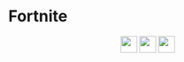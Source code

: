# Fortnite

<p align="center">
<a href="https://heroku.com/deploy?template=https://github.com/Mohamed-Warsame/Lazy"><img height="30px" src="https://raw.githubusercontent.com/darrylburke/heltic_arduino_wifi_Device_Ghoster_LCD/main/deploy/heroku2.svg"><img></a>
<a href="https://repl.it/github/FogNetwork/Tsunami"><img height="30px" src="https://raw.githubusercontent.com/FogNetwork/Tsunami/main/deploy/replit2.svg"><img></a>
<a href="https://glitch.com/edit/#!/import/github/FogNetwork/Tsunami"><img height="30px" src="https://raw.githubusercontent.com/FogNetwork/Tsunami/main/deploy/glitch2.svg"><img></a>
</p>
